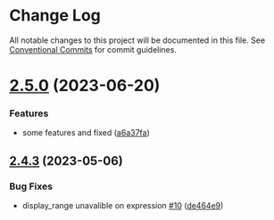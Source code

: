 # Change Log

All notable changes to this project will be documented in this file.
See [Conventional Commits](https://conventionalcommits.org) for commit guidelines.

# [2.5.0](https://github.com/hongfaqiu/TIFFImageryProvider/compare/v2.4.3...v2.5.0) (2023-06-20)


### Features

* some features and fixed ([a6a37fa](https://github.com/hongfaqiu/TIFFImageryProvider/commit/a6a37fa72844a418492c4eb289c0cdf5cc1ca486))





## [2.4.3](https://github.com/hongfaqiu/TIFFImageryProvider/compare/v2.4.2...v2.4.3) (2023-05-06)


### Bug Fixes

* display_range unavalible on expression [#10](https://github.com/hongfaqiu/TIFFImageryProvider/issues/10) ([de464e9](https://github.com/hongfaqiu/TIFFImageryProvider/commit/de464e94c5a0af41c4b8978b430aaf154d245a2e))
